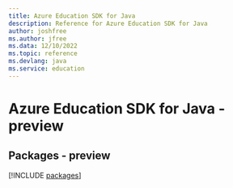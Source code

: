 ```yaml
---
title: Azure Education SDK for Java
description: Reference for Azure Education SDK for Java
author: joshfree
ms.author: jfree
ms.data: 12/10/2022
ms.topic: reference
ms.devlang: java
ms.service: education
---
```

# Azure Education SDK for Java - preview
## Packages - preview
[!INCLUDE [packages](education-index.md)]